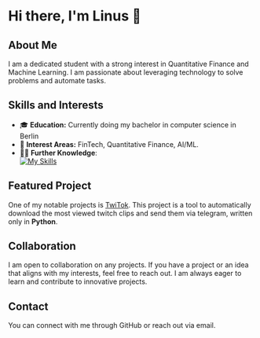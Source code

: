# Hi there, I'm Linus 👋

## About Me
I am a dedicated student with a strong interest in Quantitative Finance and Machine Learning. I am passionate about leveraging technology to solve problems and automate tasks.  

## Skills and Interests
- 🎓 **Education:** Currently doing my bachelor in computer science in Berlin
- 💼 **Interest Areas:** FinTech, Quantitative Finance, AI/ML.
- 👨‍💻 **Further Knowledge**:  
[![My Skills](https://skillicons.dev/icons?i=linux,neovim,git,c,py,latex,vscodium)](https://skillicons.dev)

## Featured Project
One of my notable projects is [TwiTok](https://github.com/Linus404/TwiTok). This project is a tool to automatically download the most viewed twitch clips and send them via telegram, written only in **Python**.

## Collaboration
I am open to collaboration on any projects. If you have a project or an idea that aligns with my interests, feel free to reach out. I am always eager to learn and contribute to innovative projects.

## Contact
You can connect with me through GitHub or reach out via email.
